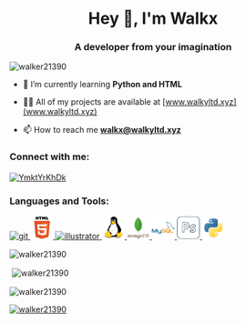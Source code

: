 <h1 align="center">Hey 👋, I'm Walkx</h1>
<h3 align="center">A developer from your imagination</h3>

<p align="left"> <img src="https://komarev.com/ghpvc/?username=walker21390&label=Profile%20views&color=2c3800&style=flat" alt="walker21390" /> </p>

- 🌱 I’m currently learning **Python and HTML**

- 👨‍💻 All of my projects are available at [www.walkyltd.xyz](www.walkyltd.xyz)

- 📫 How to reach me **walkx@walkyltd.xyz**

<h3 align="left">Connect with me:</h3>
<p align="left">
<a href="https://discord.gg/YmktYrKhDk" target="blank"><img align="center" src="https://cdn.jsdelivr.net/npm/simple-icons@3.0.1/icons/discord.svg" alt="YmktYrKhDk" height="30" width="40" /></a>
</p>

<h3 align="left">Languages and Tools:</h3>
<p align="left"> <a href="https://git-scm.com/" target="_blank"> <img src="https://www.vectorlogo.zone/logos/git-scm/git-scm-icon.svg" alt="git" width="40" height="40"/> </a> <a href="https://www.w3.org/html/" target="_blank"> <img src="https://raw.githubusercontent.com/devicons/devicon/master/icons/html5/html5-original-wordmark.svg" alt="html5" width="40" height="40"/> </a> <a href="https://www.adobe.com/in/products/illustrator.html" target="_blank"> <img src="https://www.vectorlogo.zone/logos/adobe_illustrator/adobe_illustrator-icon.svg" alt="illustrator" width="40" height="40"/> </a> <a href="https://www.linux.org/" target="_blank"> <img src="https://raw.githubusercontent.com/devicons/devicon/master/icons/linux/linux-original.svg" alt="linux" width="40" height="40"/> </a> <a href="https://www.mongodb.com/" target="_blank"> <img src="https://raw.githubusercontent.com/devicons/devicon/master/icons/mongodb/mongodb-original-wordmark.svg" alt="mongodb" width="40" height="40"/> </a> <a href="https://www.mysql.com/" target="_blank"> <img src="https://raw.githubusercontent.com/devicons/devicon/master/icons/mysql/mysql-original-wordmark.svg" alt="mysql" width="40" height="40"/> </a> <a href="https://www.photoshop.com/en" target="_blank"> <img src="https://raw.githubusercontent.com/devicons/devicon/master/icons/photoshop/photoshop-line.svg" alt="photoshop" width="40" height="40"/> </a> <a href="https://www.python.org" target="_blank"> <img src="https://raw.githubusercontent.com/devicons/devicon/master/icons/python/python-original.svg" alt="python" width="40" height="40"/> </a> </p>

<p><img align="center" src="https://github-readme-stats.vercel.app/api/top-langs?username=walker21390&show_icons=true&theme=dark&locale=en&layout=compact" alt="walker21390" /></p>

<p>&nbsp;<img align="center" src="https://github-readme-stats.vercel.app/api?username=walker21390&show_icons=true&theme=dark&locale=en" alt="walker21390" /></p>

<p><img align="center" src="https://github-readme-streak-stats.herokuapp.com/?user=walker21390&theme=dark" alt="walker21390" /></p>

<p align="left"> <a href="https://github.com/ryo-ma/github-profile-trophy"><img src="https://github-profile-trophy.vercel.app/?username=walker21390" alt="walker21390" /></a> </p>
